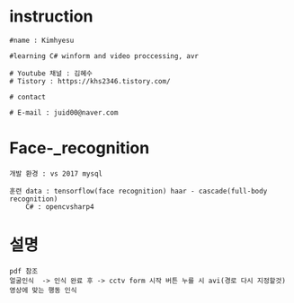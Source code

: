 # instruction

	#name : Kimhyesu
    
	#learning C# winform and video proccessing, avr
	
	# Youtube 채널 : 김혜수
	# Tistory : https://khs2346.tistory.com/
	
	# contact
	
	# E-mail : juid00@naver.com


# Face-_recognition

	개발 환경 : vs 2017 mysql

	훈련 data : tensorflow(face recognition) haar - cascade(full-body recognition)
		C# : opencvsharp4
	
# 설명

	pdf 참조
	얼굴인식  -> 인식 완료 후 -> cctv form 시작 버튼 누를 시 avi(경로 다시 지정할것) 영상에 맞는 행동 인식







